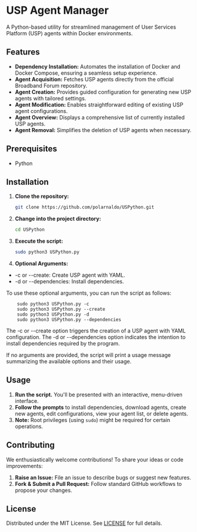 # USP Agent Manager

A Python-based utility for streamlined management of User Services Platform (USP) agents within Docker environments.

## Features

* **Dependency Installation:** Automates the installation of Docker and Docker Compose, ensuring a seamless setup experience.
* **Agent Acquisition:** Fetches USP agents directly from the official Broadband Forum repository.
* **Agent Creation:** Provides guided configuration for generating new USP agents with tailored settings.
* **Agent Modification:**  Enables straightforward editing of existing USP agent configurations.
* **Agent Overview:** Displays a comprehensive list of currently installed USP agents. 
* **Agent Removal:** Simplifies the deletion of USP agents when necessary.

## Prerequisites

* Python

## Installation

1. **Clone the repository:**
   ```bash
   git clone https://github.com/polarnaldo/USPython.git
   ```

2. **Change into the project directory:**
   ```bash
   cd USPython
   ```

3. **Execute the script:**
   ```bash
   sudo python3 USPython.py
   ```
4. **Optional Arguments:**

- -c or --create: Create USP agent with YAML.
- -d or --dependencies: Install dependencies.

To use these optional arguments, you can run the script as follows:

```
    sudo python3 USPython.py -c
    sudo python3 USPython.py --create
    sudo python3 USPython.py -d
    sudo python3 USPython.py --dependencies
```
The -c or --create option triggers the creation of a USP agent with YAML configuration. The -d or --dependencies option indicates the intention to install dependencies required by the program.

If no arguments are provided, the script will print a usage message summarizing the available options and their usage.

## Usage

1. **Run the script.**  You'll be presented with an interactive, menu-driven interface.
2. **Follow the prompts** to install dependencies, download agents, create new agents, edit configurations, view your agent list, or delete agents.
3. **Note:** Root privileges (using `sudo`) might be required for certain operations.

## Contributing

We enthusiastically welcome contributions!  To share your ideas or code improvements:

1. **Raise an Issue:** File an issue to describe bugs or suggest new features.
2. **Fork & Submit a Pull Request:**  Follow standard GitHub workflows to propose your changes.

## License

Distributed under the MIT License. See [LICENSE](LICENSE) for full details.
